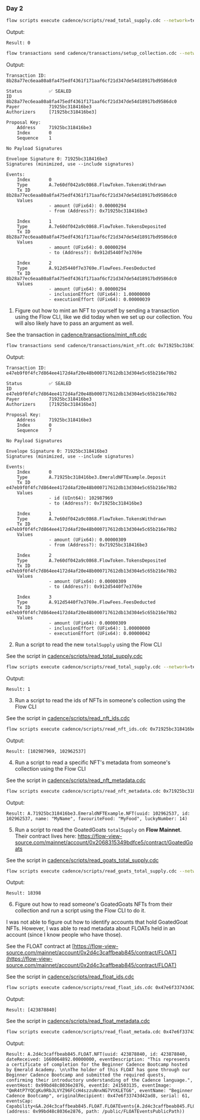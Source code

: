 ### Day 2

```sh
flow scripts execute cadence/scripts/read_total_supply.cdc --network=testnet
```

Output:
```text
Result: 0
```

```sh
flow transactions send cadence/transactions/setup_collection.cdc --network=testnet --signer=testnet-account
```

Output:
```text
Transaction ID: 8b28a77ec6eaa80a8fa475edf4361f171aaf6cf21d347de54d18917bd9586dc0

Status          ✅ SEALED
ID              8b28a77ec6eaa80a8fa475edf4361f171aaf6cf21d347de54d18917bd9586dc0
Payer           71925bc318416be3
Authorizers     [71925bc318416be3]

Proposal Key:
    Address     71925bc318416be3
    Index       0
    Sequence    1

No Payload Signatures

Envelope Signature 0: 71925bc318416be3
Signatures (minimized, use --include signatures)

Events:
    Index       0
    Type        A.7e60df042a9c0868.FlowToken.TokensWithdrawn
    Tx ID       8b28a77ec6eaa80a8fa475edf4361f171aaf6cf21d347de54d18917bd9586dc0
    Values
                - amount (UFix64): 0.00000294
                - from (Address?): 0x71925bc318416be3

    Index       1
    Type        A.7e60df042a9c0868.FlowToken.TokensDeposited
    Tx ID       8b28a77ec6eaa80a8fa475edf4361f171aaf6cf21d347de54d18917bd9586dc0
    Values
                - amount (UFix64): 0.00000294
                - to (Address?): 0x912d5440f7e3769e

    Index       2
    Type        A.912d5440f7e3769e.FlowFees.FeesDeducted
    Tx ID       8b28a77ec6eaa80a8fa475edf4361f171aaf6cf21d347de54d18917bd9586dc0
    Values
                - amount (UFix64): 0.00000294
                - inclusionEffort (UFix64): 1.00000000
                - executionEffort (UFix64): 0.00000039
```

1. Figure out how to mint an NFT to yourself by sending a transaction using the Flow CLI, like we did today when we set up our collection. You will also likely have to pass an argument as well.

See the transaction in [cadence/transactions/mint_nft.cdc](cadence/transactions/mint_nft.cdc)

```sh
flow transactions send cadence/transactions/mint_nft.cdc 0x71925bc318416be3 "MyName" "MyFood" 14 --network=testnet --signer=testnet-account
```

Output:
```text
Transaction ID: e47eb9f0f4fc7d864ee4172d4af20e48b000717612db13d304e5c65b216e70b2

Status          ✅ SEALED
ID              e47eb9f0f4fc7d864ee4172d4af20e48b000717612db13d304e5c65b216e70b2
Payer           71925bc318416be3
Authorizers     [71925bc318416be3]

Proposal Key:
    Address     71925bc318416be3
    Index       0
    Sequence    7

No Payload Signatures

Envelope Signature 0: 71925bc318416be3
Signatures (minimized, use --include signatures)

Events:
    Index       0
    Type        A.71925bc318416be3.EmeraldNFTExample.Deposit
    Tx ID       e47eb9f0f4fc7d864ee4172d4af20e48b000717612db13d304e5c65b216e70b2
    Values
                - id (UInt64): 102987969
                - to (Address?): 0x71925bc318416be3

    Index       1
    Type        A.7e60df042a9c0868.FlowToken.TokensWithdrawn
    Tx ID       e47eb9f0f4fc7d864ee4172d4af20e48b000717612db13d304e5c65b216e70b2
    Values
                - amount (UFix64): 0.00000309
                - from (Address?): 0x71925bc318416be3

    Index       2
    Type        A.7e60df042a9c0868.FlowToken.TokensDeposited
    Tx ID       e47eb9f0f4fc7d864ee4172d4af20e48b000717612db13d304e5c65b216e70b2
    Values
                - amount (UFix64): 0.00000309
                - to (Address?): 0x912d5440f7e3769e

    Index       3
    Type        A.912d5440f7e3769e.FlowFees.FeesDeducted
    Tx ID       e47eb9f0f4fc7d864ee4172d4af20e48b000717612db13d304e5c65b216e70b2
    Values
                - amount (UFix64): 0.00000309
                - inclusionEffort (UFix64): 1.00000000
                - executionEffort (UFix64): 0.00000042
```

2. Run a script to read the new `totalSupply` using the Flow CLI

See the script in [cadence/scripts/read_total_supply.cdc](cadence/scripts/read_total_supply.cdc)

```sh
flow scripts execute cadence/scripts/read_total_supply.cdc --network=testnet
```

Output:
```text
Result: 1
```

3. Run a script to read the ids of NFTs in someone's collection using the Flow CLI

See the script in [cadence/scripts/read_nft_ids.cdc](cadence/scripts/read_nft_ids.cdc)

```sh
flow scripts execute cadence/scripts/read_nft_ids.cdc 0x71925bc318416be3 --network=testnet
```

Output:
```text
Result: [102987969, 102962537]
```

4. Run a script to read a specific NFT's metadata from someone's collection using the Flow CLI

See the script in [cadence/scripts/read_nft_metadata.cdc](cadence/scripts/read_nft_metadata.cdc)

```sh
flow scripts execute cadence/scripts/read_nft_metadata.cdc 0x71925bc318416be3 102962537 --network=testnet
```

Output:
```text
Result: A.71925bc318416be3.EmeraldNFTExample.NFT(uuid: 102962537, id: 102962537, name: "MyName", favouriteFood: "MyFood", luckyNumber: 14)
```

5. Run a script to read the GoatedGoats `totalSupply` on **Flow Mainnet**. Their contract lives here: https://flow-view-source.com/mainnet/account/0x2068315349bdfce5/contract/GoatedGoats

See the script in [cadence/scripts/read_goats_total_supply.cdc](cadence/scripts/read_goats_total_supply.cdc)

```sh
flow scripts execute cadence/scripts/read_goats_total_supply.cdc --network=mainnet
```

Output:
```text
Result: 18398
```

6. Figure out how to read someone's GoatedGoats NFTs from their collection and run a script using the Flow CLI to do it.

I was not able to figure out how to identify accounts that hold
GoatedGoat NFTs.  However, I was able to read metadata about
FLOATs held in an account (since I know people who have those).

See the FLOAT contract at [https://flow-view-source.com/mainnet/account/0x2d4c3caffbeab845/contract/FLOAT](https://flow-view-source.com/mainnet/account/0x2d4c3caffbeab845/contract/FLOAT)

See the script in [cadence/scripts/read_float_ids.cdc](cadence/scripts/read_float_ids.cdc)

```sh
flow scripts execute cadence/scripts/read_float_ids.cdc 0x47e6f33743d42ad8 --network=mainnet
```

Output:
```text
Result: [423878840]
```

See the script in [cadence/scripts/read_float_metadata.cdc](cadence/scripts/read_float_metadata.cdc)

```sh
flow scripts execute cadence/scripts/read_float_metada.cdc 0x47e6f33743d42ad8 423878840 --network=mainnet
```

Output:
```text
Result: A.2d4c3caffbeab845.FLOAT.NFT(uuid: 423878840, id: 423878840, dateReceived: 1660064892.00000000, eventDescription: "This represents a certificate of completion for the Beginner Cadence Bootcamp hosted by Emerald Academy. \n\nThe holder of this FLOAT has gone through our Beginner Cadence Bootcamp and submitted the required quests, confirming their introductory understanding of the Cadence language.", eventHost: 0x99bd48c8036e2876, eventId: 241503135, eventImage: "QmR4tP7YQCgKu9RbJLVYZ96FCcH4szzuNnxNG7VtKLETG6", eventName: "Beginner Cadence Bootcamp", originalRecipient: 0x47e6f33743d42ad8, serial: 61, eventsCap: Capability<&A.2d4c3caffbeab845.FLOAT.FLOATEvents{A.2d4c3caffbeab845.FLOAT.FLOATEventsPublic,A.1d7e57aa55817448.MetadataViews.ResolverCollection}>(address: 0x99bd48c8036e2876, path: /public/FLOATEventsPublicPath))
```
